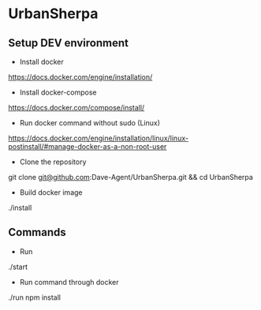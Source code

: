 # UrbanSherpa

## Setup DEV environment

* Install docker

https://docs.docker.com/engine/installation/

* Install docker-compose

https://docs.docker.com/compose/install/

* Run docker command without sudo (Linux)

https://docs.docker.com/engine/installation/linux/linux-postinstall/#manage-docker-as-a-non-root-user

* Clone the repository

git clone git@github.com:Dave-Agent/UrbanSherpa.git && cd UrbanSherpa

* Build docker image

./install

## Commands

* Run

./start

* Run command through docker

./run npm install
